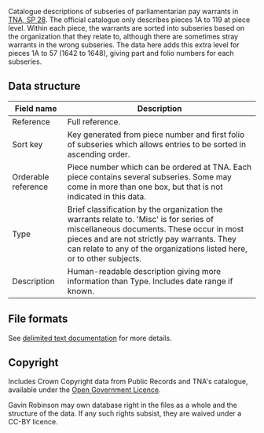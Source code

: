 Catalogue descriptions of subseries of parliamentarian pay warrants in [TNA, SP 28](https://discovery.nationalarchives.gov.uk/details/r/C13570). The official catalogue only describes pieces 1A to 119 at piece level. Within each piece, the warrants are sorted into subseries based on the organization that they relate to, although there are sometimes stray warrants in the wrong subseries. The data here adds this extra level for pieces 1A to 57 (1642 to 1648), giving part and folio numbers for each subseries.

## Data structure

| Field name | Description |
| --- | --- |
| Reference | Full reference. |
| Sort key | Key generated from piece number and first folio of subseries which allows entries to be sorted in ascending order. |
| Orderable reference | Piece number which can be ordered at TNA. Each piece contains several subseries. Some may come in more than one box, but that is not indicated in this data. |
| Type | Brief classification by the organization the warrants relate to. 'Misc' is for series of miscellaneous documents. These occur in most pieces and are not strictly pay warrants. They can relate to any of the organizations listed here, or to other subjects. |
| Description | Human-readable description giving more information than Type. Includes date range if known. |

## File formats

See [delimited text documentation](https://github.com/drgavinr/cc-by-data/blob/main/delimited-text.md) for more details.

## Copyright

Includes Crown Copyright data from Public Records and TNA's catalogue, available under the [Open Government Licence](https://www.nationalarchives.gov.uk/doc/open-government-licence/version/3/).

Gavin Robinson may own database right in the files as a whole and the structure of the data. If any such rights subsist, they are waived under a CC-BY licence.
